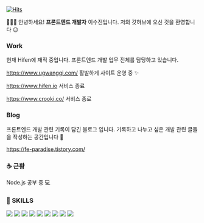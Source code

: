 [![Hits](https://hits.seeyoufarm.com/api/count/incr/badge.svg?url=https%3A%2F%2Fgithub.com%2FLee-Soojin&count_bg=%2379C83D&title_bg=%23555555&icon=&icon_color=%23E7E7E7&title=hits&edge_flat=false)](https://hits.seeyoufarm.com)


👩🏻‍💻 안녕하세요! **프론트엔드 개발자** 이수진입니다. 
저의 깃허브에 오신 것을 환영합니다 😉

### Work
현재 Hifen에 재직 중입니다.
프론트엔드 개발 업무 전체를 담당하고 있습니다.

<https://www.ugwanggi.com/>
활발하게 사이트 운영 중 ✨

<https://www.hifen.io>
서비스 종료

<https://www.crooki.co/>
서비스 종료


### Blog
프론트엔드 개발 관련 기록이 담긴 블로그 입니다.
기록하고 나누고 싶은 개발 관련 글들을 작성하는 공간입니다 🏡

<https://fe-paradise.tistory.com/>

### ☕️ 근황
Node.js 공부 중 💻

### 🌠 SKILLS

<img src="https://img.shields.io/badge/Next.js-000000?style=flat-square&logo=nextdotjs&logoColor=white"/> <img src="https://img.shields.io/badge/React-61DAFB?style=flat-square&logo=React&logoColor=white"/> <img src="https://img.shields.io/badge/JavaScript-F7DF1E?style=flat-square&logo=JavaScript&logoColor=white"/> <img src="https://img.shields.io/badge/Firebase-FFCA28?style=flat-square&logo=Firebase&logoColor=white"/> <img src="https://img.shields.io/badge/HTML5-E34F26?style=flat-square&logo=HTML5&logoColor=white"/> <img src="https://img.shields.io/badge/CSS3-1572B6?style=flat-square&logo=CSS3&logoColor=white"/>  <img src="https://img.shields.io/badge/StyledComponents-DB7093?style=flat-square&logo=styledcomponents&logoColor=white"/> <img src="https://img.shields.io/badge/TypeScript-3178C6?style=flat-square&logo=TypeScript&logoColor=white"/> <img src="https://img.shields.io/badge/Chart.js-FF6384?style=flat-square&logo=chartdotjs&logoColor=white"/> 

